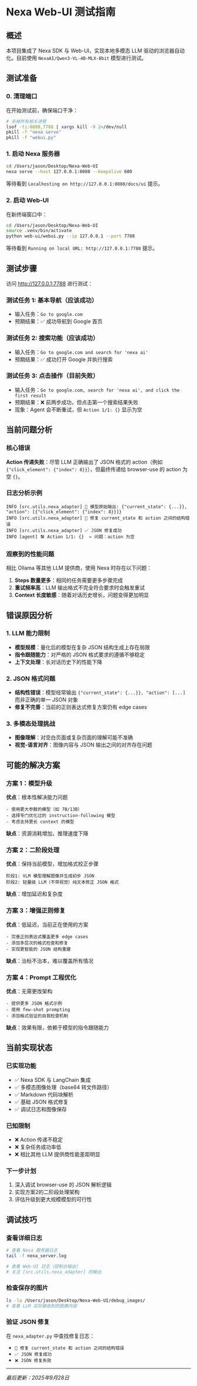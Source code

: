 # Nexa Web-UI 测试指南

## 概述

本项目集成了 Nexa SDK 与 Web-UI，实现本地多模态 LLM 驱动的浏览器自动化。目前使用 `NexaAI/Qwen3-VL-4B-MLX-8bit` 模型进行测试。

## 测试准备

### 0. 清理端口

在开始测试前，确保端口干净：

```bash
# 杀掉所有相关进程
lsof -ti:8080,7788 | xargs kill -9 2>/dev/null
pkill -f "nexa serve"
pkill -f "webui.py"
```

### 1. 启动 Nexa 服务器

```bash
cd /Users/jason/Desktop/Nexa-Web-UI
nexa serve --host 127.0.0.1:8080 --keepalive 600
```

等待看到 `Localhosting on http://127.0.0.1:8080/docs/ui` 提示。

### 2. 启动 Web-UI

在新终端窗口中：

```bash
cd /Users/jason/Desktop/Nexa-Web-UI
source .venv/bin/activate
python web-ui/webui.py --ip 127.0.0.1 --port 7788
```

等待看到 `Running on local URL: http://127.0.0.1:7788` 提示。

## 测试步骤

访问 http://127.0.0.1:7788 进行测试：

### 测试任务 1: 基本导航（应该成功）
- 输入任务：`Go to google.com`
- 预期结果：✅ 成功导航到 Google 首页

### 测试任务 2: 搜索功能（应该成功）
- 输入任务：`Go to google.com and search for 'nexa ai'`
- 预期结果：✅ 成功打开 Google 并执行搜索

### 测试任务 3: 点击操作（目前失败）
- 输入任务：`Go to google.com, search for 'nexa ai', and click the first result`
- 预期结果：❌ 前两步成功，但点击第一个搜索结果失败
- 现象：Agent 会不断重试，但 `Action 1/1: {}` 显示为空

## 当前问题分析

### 核心错误

**Action 传递失败**：尽管 LLM 正确输出了 JSON 格式的 action（例如 `{"click_element": {"index": 8}}`），但最终传递给 browser-use 的 action 为空 `{}`。

### 日志分析示例

```
INFO [src.utils.nexa_adapter] 📝 模型原始输出: {"current_state": {...}}, "action": [{"click_element": {"index": 8}}]}
INFO [src.utils.nexa_adapter] 🔧 修复 current_state 和 action 之间的结构错误
INFO [src.utils.nexa_adapter] ✅ JSON 修复成功
INFO [agent] 🛠️ Action 1/1: {}  ← 问题：action 为空
```

### 观察到的性能问题

相比 Ollama 等其他 LLM 提供商，使用 Nexa 时存在以下问题：

1. **Steps 数量更多**：相同的任务需要更多步骤完成
2. **重试频率高**：LLM 输出格式不完全符合要求时会触发重试
3. **Context 长度敏感**：随着对话历史增长，问题变得更加明显

## 错误原因分析

### 1. LLM 能力限制
- **模型规模**：量化后的模型在复杂 JSON 结构生成上存在局限
- **指令跟随能力**：对严格的 JSON 格式要求的遵循不够稳定
- **上下文处理**：长对话历史下的性能下降

### 2. JSON 格式问题
- **结构性错误**：模型经常输出 `{"current_state": {...}}, "action": [...]` 而非正确的单一 JSON 对象
- **修复不完善**：当前的正则表达式修复方案仍有 edge cases

### 3. 多模态处理挑战
- **图像理解**：对空白页面或复杂页面的理解可能不准确
- **视觉-语言对齐**：图像内容与 JSON 输出之间的对齐存在问题

## 可能的解决方案

### 方案 1：模型升级
**优点**：根本性解决能力问题
```
- 使用更大参数的模型（如 7B/13B）
- 选择专门优化过的 instruction-following 模型
- 考虑支持更长 context 的模型
```

**缺点**：资源消耗增加，推理速度下降

### 方案 2：二阶段处理
**优点**：保持当前模型，增加格式校正步骤
```
阶段1: VLM 模型理解图像并生成初步 JSON
阶段2: 轻量级 LLM（不带视觉）纯文本修正 JSON 格式
```

**缺点**：增加延迟和复杂度

### 方案 3：增强正则修复
**优点**：低延迟，当前正在使用的方案
```
- 完善正则表达式覆盖更多 edge cases
- 添加多层次的格式检查和修复
- 实现更智能的 JSON 结构重建
```

**缺点**：治标不治本，难以覆盖所有情况

### 方案 4：Prompt 工程优化
**优点**：无需更改架构
```
- 提供更多 JSON 格式示例
- 使用 few-shot prompting
- 添加格式验证的自我检查机制
```

**缺点**：效果有限，依赖于模型的指令跟随能力

## 当前实现状态

### 已实现功能
- ✅ Nexa SDK 与 LangChain 集成
- ✅ 多模态图像处理（base64 转文件路径）
- ✅ Markdown 代码块解析
- ✅ 基础 JSON 格式修复
- ✅ 调试日志和图像保存

### 已知限制
- ❌ Action 传递不稳定
- ❌ 复杂任务成功率低
- ❌ 相比其他 LLM 提供商性能差距明显

### 下一步计划
1. 深入调试 browser-use 的 JSON 解析逻辑
2. 实现方案2的二阶段处理架构
3. 评估升级到更大规模模型的可行性

## 调试技巧

### 查看详细日志
```bash
# 查看 Nexa 服务器日志
tail -f nexa_server.log

# 查看 Web-UI 日志（控制台输出）
# 关注 [src.utils.nexa_adapter] 的输出
```

### 检查保存的图片
```bash
ls -la /Users/jason/Desktop/Nexa-Web-UI/debug_images/
# 查看 LLM 实际接收到的图像内容
```

### 验证 JSON 修复
在 `nexa_adapter.py` 中查找修复日志：
- `🔧 修复 current_state 和 action 之间的结构错误`
- `✅ JSON 修复成功`
- `❌ JSON 修复失败`

---

*最后更新：2025年9月28日*